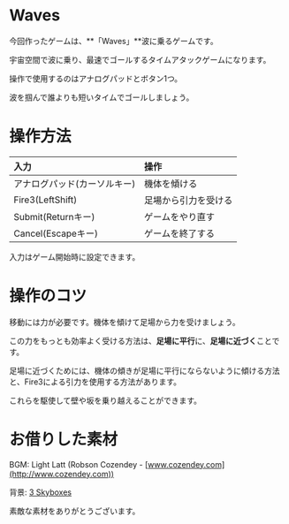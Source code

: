 # Waves

今回作ったゲームは、**「Waves」**波に乗るゲームです。

宇宙空間で波に乗り、最速でゴールするタイムアタックゲームになります。

操作で使用するのはアナログパッドとボタン1つ。

波を掴んで誰よりも短いタイムでゴールしましょう。

# 操作方法

|入力|操作|
|:----|:----|
|アナログパッド(カーソルキー)|機体を傾ける|
|Fire3(LeftShift)|足場から引力を受ける|
|Submit(Returnキー)|ゲームをやり直す|
|Cancel(Escapeキー)|ゲームを終了する|

入力はゲーム開始時に設定できます。

# 操作のコツ

移動には力が必要です。機体を傾けて足場から力を受けましょう。

この力をもっとも効率よく受ける方法は、**足場に平行**に、**足場に近づく**ことです。

足場に近づくためには、機体の傾きが足場に平行にならないように傾ける方法と、Fire3による引力を使用する方法があります。

これらを駆使して壁や坂を乗り越えることができます。

# お借りした素材

BGM: Light Latt (Robson Cozendey - [www.cozendey.com](http://www.cozendey.com))

背景: [3 Skyboxes](https://www.assetstore.unity3d.com/jp/#!/content/25142) 

素敵な素材をありがとうございます。